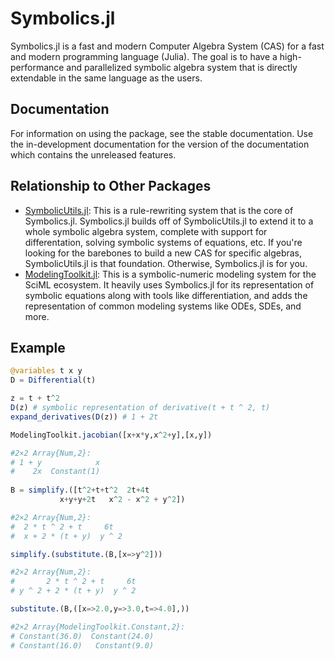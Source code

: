 # Symbolics.jl

Symbolics.jl is a fast and modern Computer Algebra System (CAS) for a fast and modern
programming language (Julia). The goal is to have a high-performance and parallelized
symbolic algebra system that is directly extendable in the same language as the users.

## Documentation

For information on using the package, see the stable documentation. Use the in-development 
documentation for the version of the documentation which contains the unreleased features.

## Relationship to Other Packages

- [SymbolicUtils.jl](https://github.com/JuliaSymbolics/SymbolicUtils.jl): This is a 
  rule-rewriting system that is the core of Symbolics.jl. Symbolics.jl builds off of 
  SymbolicUtils.jl to extend it to a whole symbolic algebra system, complete with 
  support for differentation, solving symbolic systems of equations, etc. If you're
  looking for the barebones to build a new CAS for specific algebras, SymbolicUtils.jl
  is that foundation. Otherwise, Symbolics.jl is for you.
- [ModelingToolkit.jl](https://github.com/SciML/ModelingToolkit.jl): This is a
  symbolic-numeric modeling system for the SciML ecosystem. It heavily uses Symbolics.jl
  for its representation of symbolic equations along with tools like differentiation,
  and adds the representation of common modeling systems like ODEs, SDEs, and more.
  
## Example

```julia
@variables t x y
D = Differential(t)

z = t + t^2
D(z) # symbolic representation of derivative(t + t ^ 2, t)
expand_derivatives(D(z)) # 1 + 2t

ModelingToolkit.jacobian([x+x*y,x^2+y],[x,y])

#2×2 Array{Num,2}:
# 1 + y            x
#    2x  Constant(1)
      
B = simplify.([t^2+t+t^2  2t+4t
           x+y+y+2t   x^2 - x^2 + y^2])

#2×2 Array{Num,2}:
#  2 * t ^ 2 + t     6t
#  x + 2 * (t + y)  y ^ 2

simplify.(substitute.(B,[x=>y^2]))

#2×2 Array{Num,2}:
#       2 * t ^ 2 + t     6t
# y ^ 2 + 2 * (t + y)  y ^ 2

substitute.(B,([x=>2.0,y=>3.0,t=>4.0],))

#2×2 Array{ModelingToolkit.Constant,2}:
# Constant(36.0)  Constant(24.0)
# Constant(16.0)   Constant(9.0)
```
